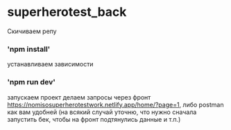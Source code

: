 # superherotest_back
 Скичиваем репу
 ### 'npm install'
устанавливаем зависимости 
 ### 'npm run dev'
запускаем проект 
делаем запросы через фронт https://nomisosuperherotestwork.netlify.app/home/?page=1, либо postman как вам удобней
(на всякий случай уточню, что нужно сначала запустить бек, чтобы на фронт подтянулись данные и т.п.) 
